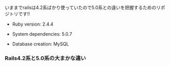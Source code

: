 いままでrailsは4.2系ばかり使っていたので5.0系との違いを把握するためのリポジトリです:bangbang:

* Ruby version: 2.4.4

* System dependencies: 5.0.7

* Database creation: MySQL

### Rails4.2系と5.0系の大まかな違い
